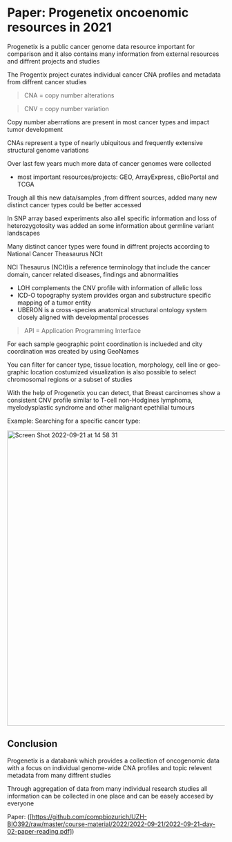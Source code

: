 
# Paper: Progenetix oncoenomic resources in 2021


Progenetix is a public cancer genome data resource important for comparison and it also contains many information from external resources and diffrent projects and studies 

The Progentix project curates individual cancer CNA profiles and metadata from diffrent cancer studies 
> CNA = copy number alterations 

> CNV = copy number variation 

Copy number aberrations are present in most cancer types and impact tumor development

CNAs represent a type of nearly ubiquitous and frequently extensive structural genome variations

Over last few years much more data of cancer genomes were collected 


- most important resources/projects: GEO, ArrayExpress, cBioPortal and TCGA 

Trough all this new data/samples ,from diffrent sources, added many new distinct cancer types could be better accessed

In SNP array based experiments also allel specific information and loss of heterozygotosity was added an some information about germline variant landscapes 


Many distinct cancer types were found in diffrent projects according to National Cancer Theasaurus NCIt

NCI Thesaurus (NCIt)is a reference terminology that include the cancer domain, cancer related diseases, findings and abnormalities


- LOH complements the CNV profile with information of allelic loss 
- ICD-O topography system provides organ and substructure specific mapping of a tumor entity 
- UBERON is a cross-species anatomical structural ontology system closely aligned with developmental processes

> API = Application Programming Interface

For each sample geographic point coordination is inclueded and city coordination was created by using GeoNames

You can filter for cancer type, tissue location, morphology, cell line or geo-graphic location
costumized visualization is also possible to select chromosomal regions or a subset of studies




With the help of Progenetix you can detect, that Breast carcinomes show a consistent CNV profile similar to T-cell non-Hodgines lymphoma, myelodysplastic syndrome and other malignant epethilial tumours 





Example:
Searching for a specific cancer type:


<img width="684" alt="Screen Shot 2022-09-21 at 14 58 31" src="https://user-images.githubusercontent.com/113769587/191510332-39166c14-8968-450e-90e8-243d9a5eb1cc.png">



## Conclusion 

Progenetix is a databank which provides a collection of oncogenomic data with a focus on individual genome-wide CNA profiles and topic relevent metadata from many diffrent studies 

Through aggregation of data from many individual research studies all information can be collected in one place and can be easely accesed by everyone 

Paper: ([https://github.com/compbiozurich/UZH-BIO392/raw/master/course-material/2022/2022-09-21/2022-09-21-day-02-paper-reading.pdf])
  




